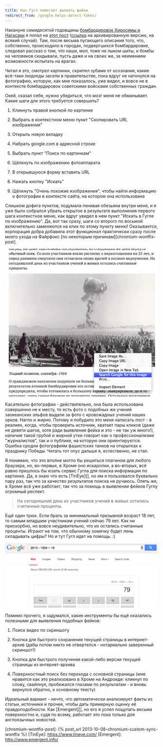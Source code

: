 ```yaml
---
title: Как Гугл помогает выявить фейки
redirect_from: /google-helps-detect-fakes/
---
```


Накануне  семидесятой  годовщины  [бомбардировок Хиросимы  и  Нагасаки][H&N]  я
попал на [этот  пост][crap-post] ([ссылка][crap-post-archive] на архивированную
версию,  на всякий  случай). Там,  после весьма  пугающего описания  того, что,
собственно, происходило в городах, подвергшихся бомбардировке, следовал рассказ
о том, что наши, мол, тоже не лыком шиты, и бомбы на человеков скидывали, пусть
даже и на своих же, за неимением возможности испытать на врагах.

Читал  я это,  смотрел картинки,  скрипел зубами  от осознания,  какие всё-таки
людоеды засели в правительстве, пока вдруг не наткнулся на фотографию, которую,
как мне показалось, уже видел, и  вовсе не в контексте бомбардировок советскими
войсками собственных граждан.

Окей, сказал себе, нужно убедиться, что мозг меня не обманывает. Какие шаги для
этого требуется совершить?

1. Кликнуть правой кнопкой по картинке

2. Выбрать в контекстном меню пункт "Скопировать URL изображения"

3. Открыть новую вкладку

4. Набрать google.com в адресной строке

5. Выбрать пункт "Поиск по картинкам"

6. Щёлкнуть по изображению фотоаппарата

7. В открывшуюся форму вставить URL

8. Нажать кнопку "Искать"

9. Щёлкнуть "Очень похожие изображения", чтобы найти информацию о фотографии в
   контексте сайта, на котором она использована

Слишком дофига  пунктов, подумала ленивая  обезьяна внутри  меня, и я  уже было
собрался  убрать  открытое в  результате  выполнения  первого шага  контекстное
меню,  как вдруг  увидел  в нем  пункт  "Искать в  Гугле  по изображению".  Да,
вот  так  сразу,  шаги  со   второго  по  восьмой  включительно  заменяются  на
клик  по  этому  пункту  меню!  Оказывается,  корпорация  добра  добавила  этот
функционал  практически  сразу после  моего  ухода  на Файрфокс  [по  некоторым
причинам][chromium-wontfix-post].

![](/images/how-google-helps-detect-fakes/1-context-menu.jpg)

Касательно фотографии  - действительно, она  была использована совершенно  не к
месту, то есть  фото с подобных же  учений заокеанских эльфов выдали  за фото с
кровожадных  учений наших  орков. Нагло  и жирно.  Потому и  побудило это  меня
написать пост - в реалиях, когда, чтобы проверить источник, хватает пары кликов
(даже  не  девяти  шагов,  хотя  ради  выявления  фейка  и  это  -  не  так  уж
много!),  наличие такой  грубой и  жирной утки  говорит как  о профессионализме
"журналистов", так  и о  публике, на которую  они ориентируются.  Ошибка сродни
фотографиям фашистских танков на открытках  к празднику Победы. Читать тот опус
дальше я, естественно, не стал.

Я понимаю, что  это вполне могло бы решиться плагином  для любого браузера, но,
во-первых, в  Хроме оно  искаропки, а  во-вторых, всё  равно пришлось  бы юзать
сервис Гугла для поиска информации по картинке. Да, я знаю что есть [TinEye][],
но им я пользовался буквально пару  раз, так что за качество результатов поиска
не ручаюсь. Опять же,  в Хроме всё уже работает, так что  за помощь в выявлении
фейков Гуглу огромный респект.

> На сегодняшний день из участников учений в живых остались считанные проценты.

Ещё  один  трюк.  Если  брать  за минимальный  призывной  возраст  18  лет,  то
самым младшим  участникам учений  сейчас 79  лет. Как  ни прискорбно,  но вовсе
неудивительно,  что  их  остались  считанные   проценты.  Играют  на  том,  что
обычному  хомячку  будет  лень  складывать  цифры?  Но  и  тут  Гугл  идет  на
помощь. :)

![](/images/how-google-helps-detect-fakes/2-calc.png)

Помимо прочего, я  задумался, какие инструменты бы ещё  оказались полезными для
выявления подобных фейков:

1. Поиск видео по скриншоту

2. Кнопка для быстрого сохранения текущей страницы в интернет-архив (дабы потом
никто не отвертелся - нотариально заверенный скриншот!)

3.  Кнопка  для  быстрого  получения  какой-либо  версии  текущей  страницы  из
интернет-архива

4. Поверхностный поиск  без перехода с основной страницы (мне  нравится как это
реализовано в Хроме на Андроиде: кликнул по слову, свайпнул, пробежался глазами
по результатам - и вновь вернулся обратно, к основному тексту)

Идеальный  вариант -  нечто,  что автоматически  анализирует  факты из  статьи,
источники  и  прочее, чтобы  дать  примерную  оценку её  правдоподобности.  Как
[Emergent][], но  его я успел  пощупать весьма  поверхностно и, судя  по всему,
работает это пока только для англоязычных новостей.



[H&N]: https://ru.wikipedia.org/wiki/Атомные_бомбардировки_Хиросимы_и_Нагасаки
[crap-post]: http://znak.com/moscow/articles/05-08-18-08/104269.html
[crap-post-archive]: https://web.archive.org/web/20150806184418/http://znak.com/moscow/articles/05-08-18-08/104269.html
[chromium-wontfix-post]: {% post_url 2013-10-08-chromium-custom-sync-wontfix %}
[TinEye]: https://www.tineye.com/
[Emergent]: http://www.emergent.info/
